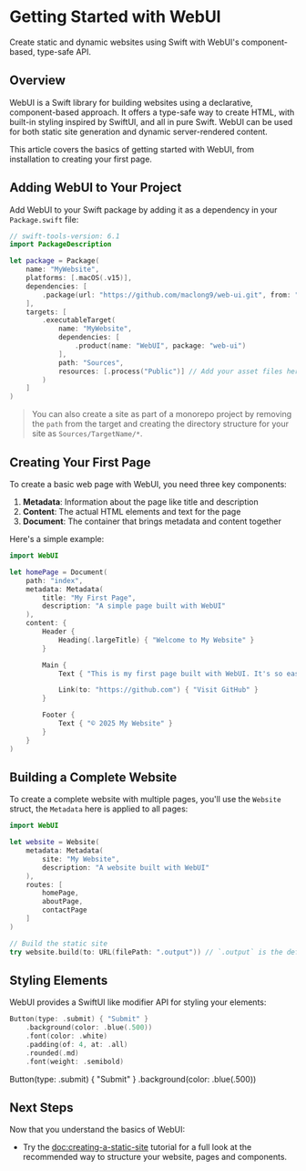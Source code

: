 # Getting Started with WebUI

Create static and dynamic websites using Swift with WebUI's component-based, type-safe API.

## Overview

WebUI is a Swift library for building websites using a declarative, component-based approach. It offers a type-safe way to create HTML, with built-in styling inspired by SwiftUI, and all in pure Swift. WebUI can be used for both static site generation and dynamic server-rendered content.

This article covers the basics of getting started with WebUI, from installation to creating your first page.

## Adding WebUI to Your Project

Add WebUI to your Swift package by adding it as a dependency in your `Package.swift` file:

```swift
// swift-tools-version: 6.1
import PackageDescription

let package = Package(
    name: "MyWebsite",
    platforms: [.macOS(.v15)],
    dependencies: [
        .package(url: "https://github.com/maclong9/web-ui.git", from: "1.0.0"),
    ],
    targets: [
        .executableTarget(
            name: "MyWebsite",
            dependencies: [
                .product(name: "WebUI", package: "web-ui")
            ],
            path: "Sources",
            resources: [.process("Public")] // Add your asset files here
        )
    ]
)
```

> You can also create a site as part of a monorepo project by removing the `path` from the target and creating the directory structure for your site as `Sources/TargetName/*`.

## Creating Your First Page

To create a basic web page with WebUI, you need three key components:

1. **Metadata**: Information about the page like title and description
2. **Content**: The actual HTML elements and text for the page
3. **Document**: The container that brings metadata and content together

Here's a simple example:

```swift
import WebUI

let homePage = Document(
    path: "index",
    metadata: Metadata(
        title: "My First Page",
        description: "A simple page built with WebUI"
    ),
    content: {
        Header {
            Heading(.largeTitle) { "Welcome to My Website" }
        }

        Main {
            Text { "This is my first page built with WebUI. It's so easy!" }

            Link(to: "https://github.com") { "Visit GitHub" }
        }

        Footer {
            Text { "© 2025 My Website" }
        }
    }
)
```

## Building a Complete Website

To create a complete website with multiple pages, you'll use the ``Website`` struct, the ``Metadata`` here is applied to all pages:

```swift
import WebUI

let website = Website(
    metadata: Metadata(
        site: "My Website",
        description: "A website built with WebUI"
    ),
    routes: [
        homePage,
        aboutPage,
        contactPage
    ]
)

// Build the static site
try website.build(to: URL(filePath: ".output")) // `.output` is the default value
```

## Styling Elements

WebUI provides a SwiftUI like modifier API for styling your elements:

```swift
Button(type: .submit) { "Submit" }
    .background(color: .blue(.500))
    .font(color: .white)
    .padding(of: 4, at: .all)
    .rounded(.md)
    .font(weight: .semibold)
```


Button(type: .submit) { "Submit" }
    .background(color: .blue(.500))



## Next Steps

Now that you understand the basics of WebUI:

- Try the <doc:creating-a-static-site> tutorial for a full look at the recommended way to structure your website, pages and components.
